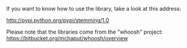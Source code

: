 If you want to know how to use the library, take a look at this address:

http://pypi.python.org/pypi/stemming/1.0

Please note that the libraries come from the "whoosh" project: https://bitbucket.org/mchaput/whoosh/overview